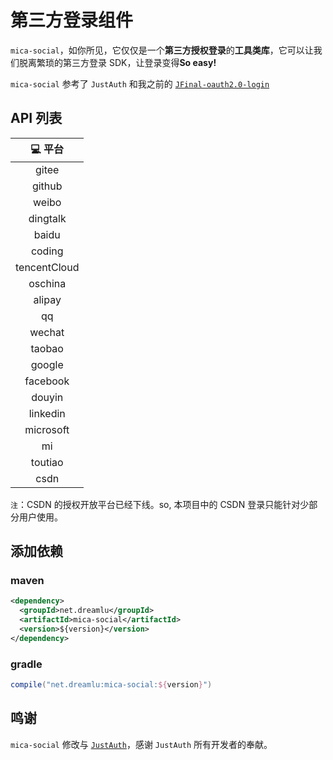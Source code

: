 # 第三方登录组件

`mica-social`，如你所见，它仅仅是一个**第三方授权登录**的**工具类库**，它可以让我们脱离繁琐的第三方登录 SDK，让登录变得**So easy!**

`mica-social` 参考了 `JustAuth` 和我之前的 [`JFinal-oauth2.0-login`](https://gitee.com/596392912/JFinal-oauth2.0-login)

## API 列表
|  :computer: 平台  |
|:------:|
|  gitee  |
|  github  |
|  weibo  |
|  dingtalk  |
|  baidu  |
|  coding  |
|  tencentCloud  |
|  oschina  |
|  alipay  |
|  qq  |
|  wechat  |
|  taobao  |
|  google  |
|  facebook  |
|  douyin  |
|  linkedin  |
|  microsoft  |
|  mi  |
|  toutiao  |
|  csdn  |

`注`：CSDN 的授权开放平台已经下线。so, 本项目中的 CSDN 登录只能针对少部分用户使用。

## 添加依赖
### maven
```xml
<dependency>
  <groupId>net.dreamlu</groupId>
  <artifactId>mica-social</artifactId>
  <version>${version}</version>
</dependency>
```

### gradle
```groovy
compile("net.dreamlu:mica-social:${version}")
```

## 鸣谢
`mica-social` 修改与 [`JustAuth`](https://github.com/zhangyd-c/JustAuth)，感谢 `JustAuth` 所有开发者的奉献。